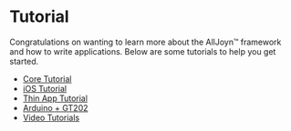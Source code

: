 # Tutorial

Congratulations on wanting to learn more about the AllJoyn&trade; framework and how to write applications. Below are some tutorials to help you get started.

* [Core Tutorial][core]
* [iOS Tutorial][ios]
* [Thin App Tutorial][thin-app]
* [Arduino + GT202][arduino-and-gt202]
* [Video Tutorials][videos]

<!-- Place holder links
    * [Notification][notification]
    * [Control Panel][controlpanel]
    * [Configuration][config]
    * [Onboarding][onboarding]
-->

[core]: /develop/tutorial/core
[notification]: /develop/tutorial/notification
[controlpanel]: /develop/tutorial/controlpanel
[config]: /develop/tutorial/config
[onboarding]: /develop/tutorial/onboarding

[ios]: /develop/tutorial/ios
[thin-app]: /develop/tutorial/thin-app
[arduino-and-gt202]: /develop/tutorial/arduino-and-gt202
[videos]: /develop/tutorial/videos
